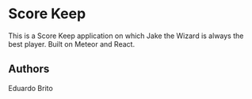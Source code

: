 # Score Keep
This is a Score Keep application on which Jake the Wizard is always the best player. Built on Meteor and React.

## Authors
Eduardo Brito

